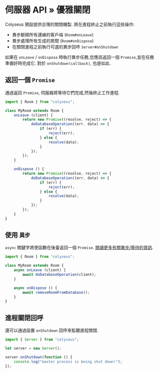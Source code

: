 # 伺服器 API &raquo; 優雅關閉

Colyseus 預設提供合理的關閉機製. 將在進程終止之前執行這些操作:

- 異步斷開所有連線的客戶端 (`Room#onLeave`)
- 異步處理所有生成的房間 (`Room#onDispose`)
- 在關閉進程之前執行可選的異步回呼 `Server#onShutdown`

如果在 `onLeave` / `onDispose` 時執行異步任務,您應該返回一個 `Promise`,並在任務準備好時完成它. 對於 `onShutdown(callback)`, 也是如此.


## 返回一個 `Promise`

通過返回 `Promise`, 伺服器將等待它們完成,然後終止工作進程.

```typescript
import { Room } from "colyseus";

class MyRoom extends Room {
    onLeave (client) {
        return new Promise((resolve, reject) => {
            doDatabaseOperation((err, data) => {
                if (err) {
                    reject(err);
                } else {
                    resolve(data);
                }
            });
        });
    }

    onDispose () {
        return new Promise((resolve, reject) => {
            doDatabaseOperation((err, data) => {
                if (err) {
                    reject(err);
                } else {
                    resolve(data);
                }
            });
        });
    }
}
```

## 使用 `異步`

`async` 關鍵字將使函數在後臺返回一個 `Promise`. [閱讀更多有關異步/等待的資訊](https://basarat.gitbooks.io/typescript/content/docs/async-await.html).

```typescript
import { Room } from "colyseus";

class MyRoom extends Room {
    async onLeave (client) {
        await doDatabaseOperation(client);
    }

    async onDispose () {
        await removeRoomFromDatabase();
    }
}
```

## 進程關閉回呼

還可以通過設置 `onShutdown` 回呼來監聽進程關閉.

```typescript fct_label="Server"
import { Server } from "colyseus";

let server = new Server();

server.onShutdown(function () {
    console.log("master process is being shut down!");
});
```

